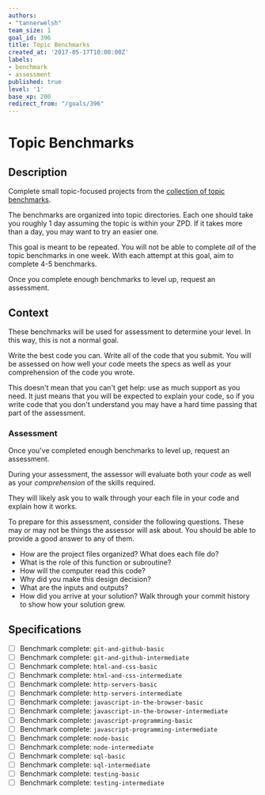 ```yaml
---
authors:
- "tannerwelsh"
team_size: 1
goal_id: 396
title: Topic Benchmarks
created_at: '2017-05-17T10:00:00Z'
labels:
- benchmark
- assessment
published: true
level: '1'
base_xp: 200
redirect_from: "/goals/396"
---
```


# Topic Benchmarks

## Description

Complete small topic-focused projects from the [collection of topic benchmarks][topic-benchmarks-repo].

The benchmarks are organized into topic directories. Each one should take you roughly 1 day assuming the topic is within your ZPD. If it takes more than a day, you may want to try an easier one.

This goal is meant to be repeated. You will not be able to complete _all_ of the topic benchmarks in one week. With each attempt at this goal, aim to complete 4-5 benchmarks.

Once you complete enough benchmarks to level up, request an assessment.

## Context

These benchmarks will be used for assessment to determine your level. In this way, this is not a normal goal.

Write the best code you can. Write all of the code that you submit. You will be assessed on how well your code meets the specs as well as your comprehension of the code you wrote.

This doesn't mean that you can't get help: use as much support as you need. It just means that you will be expected to explain your code, so if you write code that you don't understand you may have a hard time passing that part of the assessment.

### Assessment

Once you've completed enough benchmarks to level up, request an assessment.

During your assessment, the assessor will evaluate both your _code_ as well as your _comprehension_ of the skills required.

They will likely ask you to walk through your each file in your code and explain how it works.

To prepare for this assessment, consider the following questions. These may or may not be things the assessor will ask about. You should be able to provide a good answer to any of them.

- How are the project files organized? What does each file do?
- What is the role of this function or subroutine?
- How will the computer read this code?
- Why did you make this design decision?
- What are the inputs and outputs?
- How did you arrive at your solution? Walk through your commit history to show how your solution grew.

## Specifications

- [ ] Benchmark complete: `git-and-github-basic`
- [ ] Benchmark complete: `git-and-github-intermediate`
- [ ] Benchmark complete: `html-and-css-basic`
- [ ] Benchmark complete: `html-and-css-intermediate`
- [ ] Benchmark complete: `http-servers-basic`
- [ ] Benchmark complete: `http-servers-intermediate`
- [ ] Benchmark complete: `javascript-in-the-browser-basic`
- [ ] Benchmark complete: `javascript-in-the-browser-intermediate`
- [ ] Benchmark complete: `javascript-programming-basic`
- [ ] Benchmark complete: `javascript-programming-intermediate`
- [ ] Benchmark complete: `node-basic`
- [ ] Benchmark complete: `node-intermediate`
- [ ] Benchmark complete: `sql-basic`
- [ ] Benchmark complete: `sql-intermediate`
- [ ] Benchmark complete: `testing-basic`
- [ ] Benchmark complete: `testing-intermediate`

[topic-benchmarks-repo]: https://github.com/GuildCrafts/topic-benchmarks
